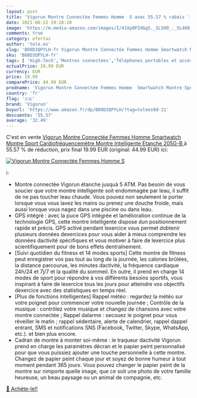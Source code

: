 ```yaml
---
layout: post
title: 'Vigorun Montre Connectée Femmes Homme  S avec 55.57 % rabais '
date: 2021-06-22 19:28:20
image: 'https://m.media-amazon.com/images/I/41Xp0PZdGgS._SL500_._SL400_.jpg'
comments: true
category: ofertas
author: 'tole.es'
slug: 'B08D3QPYLH-fr Vigorun Montre Connectée Femmes Homme Smartwatch Montre...'
sku: 'B08D3QPYLH-fr'
tags: [ 'High-Tech','Montres connectées','Téléphones portables et accessoires','vigorun', ]
actualPrice: 19.99 EUR
currency: EUR
price: 19.99
comparePrice: 44.99 EUR
prodname: 'Vigorun Montre Connectée Femmes Homme  Smartwatch Montre Sport Cardiofréquencemètre Montre Intelligente Etanche  205G-B '
country: 'fr'
flag: '🇫🇷'
brand: 'Vigorun'
buyurl: 'https://www.amazon.fr/dp/B08D3QPYLH/?tag=tolees0d-21'
descuento: '55.57'
average: '32.49'
---
```


C'est en vente [Vigorun Montre Connectée Femmes Homme  Smartwatch Montre Sport Cardiofréquencemètre Montre Intelligente Etanche  205G-B ](https://www.amazon.fr/dp/B08D3QPYLH/?tag=tolees0d-21)  à  55.57 % de réduction, prix final  19.99 EUR (original: 44.99 EUR) ici:

[![Vigorun Montre Connectée Femmes Homme  S](https://m.media-amazon.com/images/I/41Xp0PZdGgS._SL500_._SL400_.jpg)](https://www.amazon.fr/dp/B08D3QPYLH/?tag=tolees0d-21)

ℹ️:

- Montre connectée Vigorun étanche jusquà 5 ATM. Pas besoin de vous soucier que votre montre intelligente soit endommagée par leau, il suffit de ne pas toucher leau chaude. Vous pouvez non seulement le porter lorsque vous vous lavez les mains ou prenez une douche froide, mais aussi lorsque vous nagez dans une piscine ou dans leau.
- GPS intégré : avec la puce GPS intégrée et lamélioration continue de la technologie GPS, cette montre intelligente dispose dun positionnement rapide et précis. GPS activé pendant lexercice vous permet dobtenir plusieurs données dexercices pour vous aider à mieux comprendre les données dactivité spécifiques et vous motiver à faire de lexercice plus scientifiquement pour de bons effets dentraînement.
- [Suivi quotidien du fitness et 14 modes sports] Cette montre de fitness peut enregistrer vos pas tout au long de la journée, les calories brûlées, la distance parcourue, les minutes dactivité, la fréquence cardiaque 24h/24 et 7j/7 et la qualité du sommeil. En outre, il prend en charge 14 modes de sport pour répondre à vos différents besoins sportifs, vous inspirant à faire de lexercice tous les jours pour atteindre vos objectifs dexercice avec des statistiques en temps réel.
- [Plus de fonctions intelligentes] Rappel météo : regardez la météo sur votre poignet pour commencer votre nouvelle journée ; Contrôle de la musique : contrôlez votre musique et changez de chansons avec votre montre connectée ; Rappel dalarme : secouez le poignet pour vous réveiller le matin ; rappel sédentaire, alerte de calendrier, rappel dappel entrant, SMS et notifications SNS (Facebook, Twitter, Skype, WhatsApp, etc.). et bien plus encore.
- Cadran de montre à monter soi-même : le traqueur dactivité Vigorun prend en charge les paramètres décran et le papier peint personnalisé pour que vous puissiez ajouter une touche personnelle à cette montre. Changez de papier peint chaque jour et soyez de bonne humeur à tout moment pendant 365 jours. Vous pouvez changer le papier peint de la montre sur nimporte quelle image, que ce soit une photo de votre famille heureuse, un beau paysage ou un animal de compagnie, etc.

[🛒 Achète-le!!](https://www.amazon.fr/dp/B08D3QPYLH/?tag=tolees0d-21)
